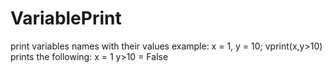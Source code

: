 # VariablePrint
print variables names with their values
example: 
x = 1, y = 10; vprint(x,y>10)
prints the following:
x = 1
y>10 = False
